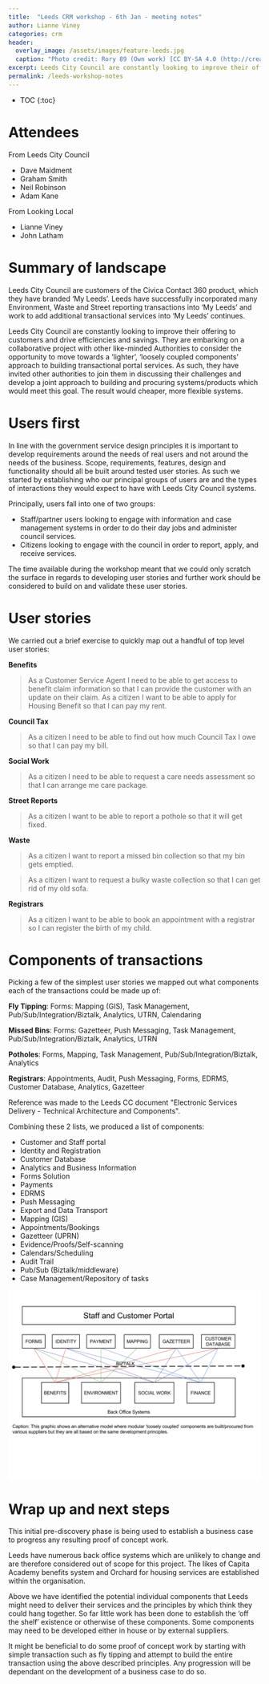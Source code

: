```yaml
---
title:  "Leeds CRM workshop - 6th Jan - meeting notes"
author: Lianne Viney
categories: crm
header:
  overlay_image: /assets/images/feature-leeds.jpg
  caption: "Photo credit: Rory 89 (Own work) [CC BY-SA 4.0 (http://creativecommons.org/licenses/by-sa/4.0)], via Wikimedia Commons"
excerpt: Leeds City Council are constantly looking to improve their offering to customers and drive efficiencies and savings.
permalink: /leeds-workshop-notes
---
```


* TOC
{:toc}

# Attendees

From Leeds City Council		
- Dave Maidment		
- Graham Smith
- Neil Robinson
- Adam Kane

From Looking Local
- Lianne Viney
- John Latham

# Summary of landscape
Leeds City Council are customers of the Civica Contact 360 product, which they have branded ‘My Leeds’. Leeds have successfully incorporated many Environment, Waste and Street reporting transactions into ‘My Leeds’ and work to add additional transactional services into ‘My Leeds’ continues.

Leeds City Council are constantly looking to improve their offering to customers and drive efficiencies and savings. They are embarking on a collaborative project with other like-minded Authorities to consider the opportunity to move towards a ‘lighter’, ‘loosely coupled components’ approach to building transactional portal services. As such, they have invited other authorities to join them in discussing their challenges and develop a joint approach to building and procuring systems/products which would meet this goal. The result would cheaper, more flexible systems.

# Users first
In line with the government service design principles it is important to develop requirements around the needs of real users and not around the needs of the business. Scope, requirements, features, design and functionality should all be built around tested user stories. As such we started by establishing who our principal groups of users are and the types of interactions they would expect to have with Leeds City Council systems.

Principally, users fall into one of two groups:
- Staff/partner users looking to engage with information and case management systems in order to do their day jobs and administer council services.
- Citizens looking to engage with the council in order to report, apply, and receive services.

The time available during the workshop meant that we could only scratch the surface in regards to developing user stories and further work should be considered to build on and validate these user stories.

# User stories

We carried out a brief exercise to quickly map out a handful of top level user stories:

**Benefits**
> As a Customer Service Agent I need to be able to get access to benefit claim information so that I can provide the customer with an update on their claim.
> As a citizen I want to be able to apply for Housing Benefit so that I can pay my rent.

**Council Tax**
> As a citizen I need to be able to find out how much Council Tax I owe so that I can pay my bill.

**Social Work**
> As a citizen I need to be able to request a care needs assessment so that I can arrange me care package.

**Street Reports**
> As a citizen I want to be able to report a pothole so that it will get fixed.

**Waste**
> As a citizen I want to report a missed bin collection so that my bin gets emptied.

> As a citizen I want to request a bulky waste collection so that I can get rid of my old sofa.

**Registrars**
> As a citizen I want to be able to book an appointment with a registrar so I can register the birth of my child.

# Components of transactions

Picking a few of the simplest user stories we mapped out what components each of the transactions could be made up of:

**Fly Tipping**: Forms: Mapping (GIS), Task Management, Pub/Sub/Integration/Biztalk, Analytics, UTRN, Calendaring

**Missed Bins**: Forms: Gazetteer, Push Messaging, Task Management, Pub/Sub/Integration/Biztalk, Analytics, UTRN

**Potholes**: Forms, Mapping, Task Management, Pub/Sub/Integration/Biztalk, Analytics

**Registrars**: Appointments, Audit, Push Messaging, Forms, EDRMS, Customer Database, Analytics, Gazetteer

Reference was made to the Leeds CC document "Electronic Services Delivery - Technical Architecture and Components".

Combining these 2 lists, we produced a list of components:
 
- Customer and Staff portal
- Identity and Registration
- Customer Database
- Analytics and Business Information
- Forms Solution
- Payments
- EDRMS
- Push Messaging
- Export and Data Transport
- Mapping (GIS)
- Appointments/Bookings
- Gazetteer (UPRN)
- Evidence/Proofs/Self-scanning
- Calendars/Scheduling
- Audit Trail
- Pub/Sub (Biztalk/middleware)
- Case Management/Repository of tasks

![Components diagram](/assets/images/2017-01-17-leeds-workshop-notes/components.svg)

# Wrap up and next steps

This initial pre-discovery phase is being used to establish a business case to progress any resulting proof of concept work.

Leeds have numerous back office systems which are unlikely to change and are therefore considered out of scope for this project. The likes of Capita Academy benefits system and Orchard for housing services are established within the organisation.

Above we have identified the potential individual components that Leeds might need to deliver their services and the principles by which think they could hang together. So far little work has been done to establish the ‘off the shelf’ existence or otherwise of these components. Some components may need to be developed either in house or by external suppliers.
 
It might be beneficial to do some proof of concept work by starting with simple transaction such as fly tipping and attempt to build the entire transaction using the above described principles. Any progression will be dependant on the development of a business case to do so.

